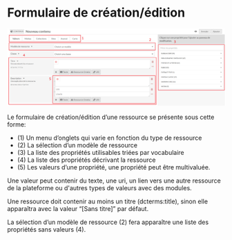 # Formulaire de création/édition

![Formulaire de création/édition](./img/formulaire_ressource.png)

Le formulaire de création/édition d’une ressource se présente sous cette
forme:
 * (1) Un menu d’onglets qui varie en fonction du type de ressource
 * (2) La sélection d’un modèle de ressource
 * (3) La liste des propriétés utilisables triées par vocabulaire
 * (4) La liste des propriétés décrivant la ressource
 * (5) Les valeurs d’une propriété, une propriété peut être multivaluée.

Une valeur peut contenir du texte, une uri, un lien vers une autre
ressource de la plateforme ou d'autres types de valeurs avec des modules.

Une ressource doit contenir au moins un titre (dcterms:title), sinon elle
apparaîtra avec la valeur “[Sans titre]” par défaut.

La sélection d’un modèle de ressource (2) fera apparaître une liste des propriétés
sans valeurs (4).